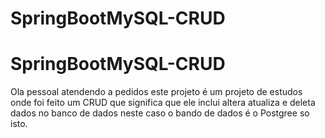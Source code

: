 # SpringBootMySQL-CRUD

# SpringBootMySQL-CRUD
Ola pessoal atendendo a pedidos este projeto é um projeto de estudos onde foi feito um CRUD que significa que ele inclui altera atualiza e deleta dados no banco de dados neste caso o bando de dados é o Postgree so isto.
